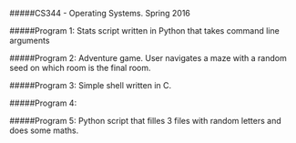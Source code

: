 #####CS344 - Operating Systems.
Spring 2016


#####Program 1: 
Stats script written in Python that takes command line arguments

#####Program 2:
Adventure game.  User navigates a maze with a random seed on which room is the final room.

#####Program 3:
Simple shell written in C.

#####Program 4:

#####Program 5: 
Python script that filles 3 files with random letters and does some maths.
